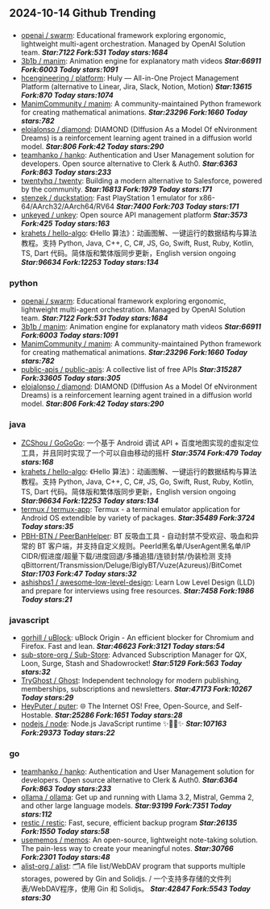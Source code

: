 ## 2024-10-14 Github Trending

### 
* [openai / swarm](https://github.com/openai/swarm): Educational framework exploring ergonomic, lightweight multi-agent orchestration. Managed by OpenAI Solution team. ***Star:7122 Fork:531 Today stars:1684***
* [3b1b / manim](https://github.com/3b1b/manim): Animation engine for explanatory math videos ***Star:66911 Fork:6003 Today stars:1091***
* [hcengineering / platform](https://github.com/hcengineering/platform): Huly — All-in-One Project Management Platform (alternative to Linear, Jira, Slack, Notion, Motion) ***Star:13615 Fork:870 Today stars:1074***
* [ManimCommunity / manim](https://github.com/ManimCommunity/manim): A community-maintained Python framework for creating mathematical animations. ***Star:23296 Fork:1660 Today stars:782***
* [eloialonso / diamond](https://github.com/eloialonso/diamond): DIAMOND (DIffusion As a Model Of eNvironment Dreams) is a reinforcement learning agent trained in a diffusion world model. ***Star:806 Fork:42 Today stars:290***
* [teamhanko / hanko](https://github.com/teamhanko/hanko): Authentication and User Management solution for developers. Open source alternative to Clerk & Auth0. ***Star:6363 Fork:863 Today stars:233***
* [twentyhq / twenty](https://github.com/twentyhq/twenty): Building a modern alternative to Salesforce, powered by the community. ***Star:16813 Fork:1979 Today stars:171***
* [stenzek / duckstation](https://github.com/stenzek/duckstation): Fast PlayStation 1 emulator for x86-64/AArch32/AArch64/RV64 ***Star:7400 Fork:703 Today stars:171***
* [unkeyed / unkey](https://github.com/unkeyed/unkey): Open source API management platform ***Star:3573 Fork:425 Today stars:163***
* [krahets / hello-algo](https://github.com/krahets/hello-algo): 《Hello 算法》：动画图解、一键运行的数据结构与算法教程。支持 Python, Java, C++, C, C#, JS, Go, Swift, Rust, Ruby, Kotlin, TS, Dart 代码。简体版和繁体版同步更新，English version ongoing ***Star:96634 Fork:12253 Today stars:134***

### python
* [openai / swarm](https://github.com/openai/swarm): Educational framework exploring ergonomic, lightweight multi-agent orchestration. Managed by OpenAI Solution team. ***Star:7122 Fork:531 Today stars:1684***
* [3b1b / manim](https://github.com/3b1b/manim): Animation engine for explanatory math videos ***Star:66911 Fork:6003 Today stars:1091***
* [ManimCommunity / manim](https://github.com/ManimCommunity/manim): A community-maintained Python framework for creating mathematical animations. ***Star:23296 Fork:1660 Today stars:782***
* [public-apis / public-apis](https://github.com/public-apis/public-apis): A collective list of free APIs ***Star:315287 Fork:33605 Today stars:305***
* [eloialonso / diamond](https://github.com/eloialonso/diamond): DIAMOND (DIffusion As a Model Of eNvironment Dreams) is a reinforcement learning agent trained in a diffusion world model. ***Star:806 Fork:42 Today stars:290***

### java
* [ZCShou / GoGoGo](https://github.com/ZCShou/GoGoGo): 一个基于 Android 调试 API + 百度地图实现的虚拟定位工具，并且同时实现了一个可以自由移动的摇杆 ***Star:3574 Fork:479 Today stars:168***
* [krahets / hello-algo](https://github.com/krahets/hello-algo): 《Hello 算法》：动画图解、一键运行的数据结构与算法教程。支持 Python, Java, C++, C, C#, JS, Go, Swift, Rust, Ruby, Kotlin, TS, Dart 代码。简体版和繁体版同步更新，English version ongoing ***Star:96634 Fork:12253 Today stars:134***
* [termux / termux-app](https://github.com/termux/termux-app): Termux - a terminal emulator application for Android OS extendible by variety of packages. ***Star:35489 Fork:3724 Today stars:35***
* [PBH-BTN / PeerBanHelper](https://github.com/PBH-BTN/PeerBanHelper): BT 反吸血工具 - 自动封禁不受欢迎、吸血和异常的 BT 客户端，并支持自定义规则。PeerId黑名单/UserAgent黑名单/IP CIDR/假进度/超量下载/进度回退/多播追猎/连锁封禁/伪装检测 支持 qBittorrent/Transmission/Deluge/BiglyBT/Vuze(Azureus)/BitComet ***Star:1703 Fork:47 Today stars:32***
* [ashishps1 / awesome-low-level-design](https://github.com/ashishps1/awesome-low-level-design): Learn Low Level Design (LLD) and prepare for interviews using free resources. ***Star:7458 Fork:1986 Today stars:21***

### javascript
* [gorhill / uBlock](https://github.com/gorhill/uBlock): uBlock Origin - An efficient blocker for Chromium and Firefox. Fast and lean. ***Star:46623 Fork:3121 Today stars:54***
* [sub-store-org / Sub-Store](https://github.com/sub-store-org/Sub-Store): Advanced Subscription Manager for QX, Loon, Surge, Stash and Shadowrocket! ***Star:5129 Fork:563 Today stars:32***
* [TryGhost / Ghost](https://github.com/TryGhost/Ghost): Independent technology for modern publishing, memberships, subscriptions and newsletters. ***Star:47173 Fork:10267 Today stars:29***
* [HeyPuter / puter](https://github.com/HeyPuter/puter): 🌐 The Internet OS! Free, Open-Source, and Self-Hostable. ***Star:25286 Fork:1651 Today stars:28***
* [nodejs / node](https://github.com/nodejs/node): Node.js JavaScript runtime ✨🐢🚀✨ ***Star:107163 Fork:29373 Today stars:22***

### go
* [teamhanko / hanko](https://github.com/teamhanko/hanko): Authentication and User Management solution for developers. Open source alternative to Clerk & Auth0. ***Star:6364 Fork:863 Today stars:233***
* [ollama / ollama](https://github.com/ollama/ollama): Get up and running with Llama 3.2, Mistral, Gemma 2, and other large language models. ***Star:93199 Fork:7351 Today stars:112***
* [restic / restic](https://github.com/restic/restic): Fast, secure, efficient backup program ***Star:26135 Fork:1550 Today stars:58***
* [usememos / memos](https://github.com/usememos/memos): An open-source, lightweight note-taking solution. The pain-less way to create your meaningful notes. ***Star:30766 Fork:2301 Today stars:48***
* [alist-org / alist](https://github.com/alist-org/alist): 🗂️A file list/WebDAV program that supports multiple storages, powered by Gin and Solidjs. / 一个支持多存储的文件列表/WebDAV程序，使用 Gin 和 Solidjs。 ***Star:42847 Fork:5543 Today stars:30***
